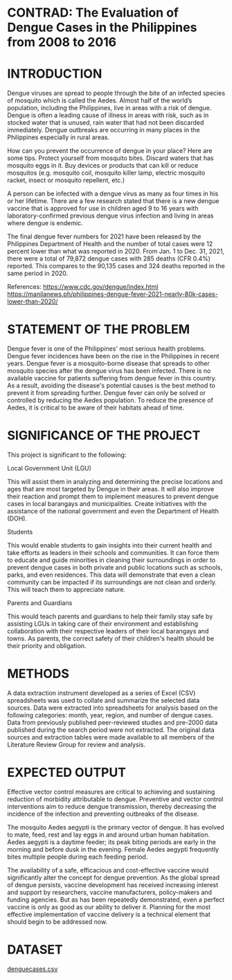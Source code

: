 # CONTRAD: The Evaluation of Dengue Cases in the Philippines from 2008 to 2016
# INTRODUCTION
Dengue viruses are spread to people through the bite of an infected species of mosquito which is called the Aedes. Almost half of the world’s population, including the Philippines, live in areas with a risk of dengue. Dengue is often a leading cause of illness in areas with risk, such as in stocked water that is unused, rain water that had not been discarded immediately. Dengue outbreaks are occurring in many places in the Philippines especially in rural areas. 

How can you prevent the occurrence of dengue in your place? Here are some tips. Protect yourself from mosquito bites. Discard waters that has mosquito eggs in it. Buy devices or products that can kill or reduce mosquitos (e.g. mosquito coil, mosquito killer lamp, electric mosquito racket, insect or mosquito repellent, etc.)

A person can be infected with a dengue virus as many as four times in his or her lifetime. There are a few research stated that there is a new dengue vaccine that is approved for use in children aged 9 to 16 years with laboratory-confirmed previous dengue virus infection and living in areas where dengue is endemic.

The final dengue fever numbers for 2021 have been released by the Philippines Department of Health and the number of total cases were 12 percent lower than what was reported in 2020. From Jan. 1 to Dec. 31, 2021, there were a total of 79,872 dengue cases with 285 deaths (CFR 0.4%) reported. This compares to the 90,135 cases and 324 deaths reported in the same period in 2020.

References: 
https://www.cdc.gov/dengue/index.html 
https://manilanews.ph/philippines-dengue-fever-2021-nearly-80k-cases-lower-than-2020/

# STATEMENT OF THE PROBLEM
Dengue fever is one of the Philippines' most serious health problems. Dengue fever incidences have been on the rise in the Philippines in recent years. Dengue fever is a mosquito-borne disease that spreads to other mosquito species after the dengue virus has been infected. There is no available  vaccine for patients suffering from dengue fever in this country. As a result, avoiding the disease's potential causes is the best method to prevent it from spreading further. Dengue fever can only be solved or controlled by reducing the Aedes population. To reduce the presence of Aedes, it is critical to be aware of their habitats ahead of time.

# SIGNIFICANCE OF THE PROJECT
This project is significant to the following:

Local Government Unit (LGU)  

This will assist them in analyzing and determining the precise locations and ages that are most targeted by Dengue in their areas. It will also improve their reaction and prompt them to implement measures to prevent dengue cases in local barangays and municipalities. Create initiatives with the assistance of the national government and even the Department of Health (DOH).

Students  

This would enable students to gain insights into their current health and take efforts as leaders in their schools and communities. It can force them to educate and guide minorities in cleaning their surroundings in order to prevent dengue cases in both private and public locations such as schools, parks, and even residences. This data will demonstrate that even a clean community can be impacted if its surroundings are not clean and orderly. This will teach them to appreciate nature.

Parents and Guardians  

This would teach parents and guardians to help their family stay safe by assisting LGUs in taking care of their environment and establishing collaboration with their respective leaders of their local barangays and towns. As parents, the correct safety of their children's health should be their priority and obligation.

# METHODS
A data extraction instrument developed as a series of Excel (CSV) spreadsheets was used to collate and summarize the selected data sources. Data were extracted into spreadsheets for analysis based on the following categories: month, year, region, and number of dengue cases. Data from previously published peer-reviewed studies and pre-2000 data published during the search period were not extracted. The original data sources and extraction tables were made available to all members of the Literature Review Group for review and analysis.

# EXPECTED OUTPUT
Effective vector control measures are critical to achieving and sustaining reduction of morbidity attributable to dengue. Preventive and vector control interventions aim to reduce dengue transmission, thereby decreasing the incidence of the infection and preventing outbreaks of the disease.

The mosquito Aedes aegypti is the primary vector of dengue. It has evolved to mate, feed, rest and lay eggs in and around urban human habitation. Aedes aegypti is a daytime feeder; its peak biting periods are early in the morning and before dusk in the evening. Female Aedes aegypti frequently bites multiple people during each feeding period. 

The availability of a safe, efficacious and cost-effective vaccine would significantly alter the concept for dengue prevention. As the global spread of dengue persists, vaccine development has received increasing interest and support by researchers, vaccine manufacturers, policy-makers and funding agencies. But as has been repeatedly demonstrated, even a perfect vaccine is only as good as our ability to deliver it. Planning for the most effective implementation of vaccine delivery is a technical element that should begin to be addressed now.

# DATASET
[denguecases.csv](https://github.com/jeivhel/CONTRAD/files/8464005/denguecases.csv)
